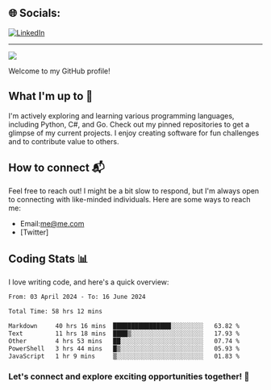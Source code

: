 
## 🌐 Socials:
[![LinkedIn](https://img.shields.io/badge/LinkedIn-%230077B5.svg?logo=linkedin&logoColor=white)](https://linkedin.com/in/heizendev)

---
[![](https://visitcount.itsvg.in/api?id=heizendev&icon=0&color=0)](https://visitcount.itsvg.in)

<!-- Proudly created with GPRM ( https://gprm.itsvg.in ) -->

Welcome to my GitHub profile!

## What I'm up to 🚀

I'm actively exploring and learning various programming languages, including Python, C#, and Go. Check out my pinned repositories to get a glimpse of my current projects. I enjoy creating software for fun challenges and to contribute value to others.

## How to connect 📬

Feel free to reach out! I might be a bit slow to respond, but I'm always open to connecting with like-minded individuals. Here are some ways to reach me:


- Email:[me@me.com](mailto:me@)
- [Twitter]

## Coding Stats 📊

I love writing code, and here's a quick overview:

<!--START_SECTION:waka-->

```txt
From: 03 April 2024 - To: 16 June 2024

Total Time: 58 hrs 12 mins

Markdown     40 hrs 16 mins  ████████████████░░░░░░░░░   63.82 %
Text         11 hrs 18 mins  ████▒░░░░░░░░░░░░░░░░░░░░   17.93 %
Other        4 hrs 53 mins   ██░░░░░░░░░░░░░░░░░░░░░░░   07.74 %
PowerShell   3 hrs 44 mins   █▒░░░░░░░░░░░░░░░░░░░░░░░   05.93 %
JavaScript   1 hr 9 mins     ▒░░░░░░░░░░░░░░░░░░░░░░░░   01.83 %
```

<!--END_SECTION:waka-->

### Let's connect and explore exciting opportunities together! 🚀
